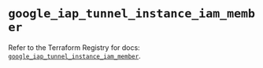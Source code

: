 # `google_iap_tunnel_instance_iam_member`

Refer to the Terraform Registry for docs: [`google_iap_tunnel_instance_iam_member`](https://registry.terraform.io/providers/hashicorp/google-beta/6.17.0/docs/resources/google_iap_tunnel_instance_iam_member).
